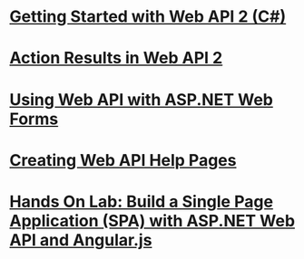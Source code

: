 # [Getting Started with Web API 2 (C#)](tutorial-your-first-web-api.md)
# [Action Results in Web API 2](action-results.md)
# [Using Web API with ASP.NET Web Forms](using-web-api-with-aspnet-web-forms.md)
# [Creating Web API Help Pages](creating-api-help-pages.md)
# [Hands On Lab: Build a Single Page Application (SPA) with ASP.NET Web API and Angular.js](build-a-single-page-application-spa-with-aspnet-web-api-and-angularjs.md)
